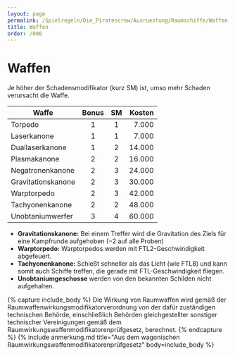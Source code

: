 ```yaml
---
layout: page
permalink: /Spielregeln/Die_Piratencrew/Ausruestung/Raumschiffe/Waffen
title: Waffen
order: /000
---
```


# Waffen

Je höher der Schadensmodifikator (kurz SM) ist, umso mehr Schaden verursacht die Waffe.

| Waffe | Bonus | SM | Kosten |
| ----- | :---: | :-: | -----: |
| Torpedo | 1 | 1 | 7.000 |
| Laserkanone | 1 | 1 | 7.000 |
| Duallaserkanone | 1 | 2 | 14.000 |
| Plasmakanone | 2 | 2 | 16.000 |
| Negatronenkanone | 2 | 3 | 24.000 |
| Gravitationskanone | 2 | 3 | 30.000 |
| Warptorpedo | 2 | 3 | 42.000 |
| Tachyonenkanone | 2 | 2 | 48.000 |
| Unobtaniumwerfer | 3 | 4 | 60.000 |

- **Gravitationskanone:** Bei einem Treffer wird die Gravitation des Ziels für eine Kampfrunde aufgehoben (&minus;2 auf alle Proben)
- **Warptorpedo:** Warptorpedos werden mit FTL2-Geschwindigkeit abgefeuert.
- **Tachyonenkanone:** Schießt schneller als das Licht (wie FTL8) und kann somit auch Schiffe treffen, die gerade mit FTL-Geschwindigkeit fliegen.
- **Unobtaniumgeschosse** werden von den bekannten Schilden nicht aufgehalten.

{% capture include_body %}
Die Wirkung von Raumwaffen wird gemäß der Raumwaffenwirkungsmodifikatorverordnung von der dafür zuständigen technischen Behörde, einschließlich Behörden gleichgestellter sonstiger technischer Vereinigungen gemäß dem Raumwirkungswaffenmodifikatorenprüfgesetz, berechnet.
{% endcapture %}
{% include anmerkung.md title="Aus dem wagonischen Raumwirkungswaffenmodifikatorenprüfgesetz" body=include_body %}

